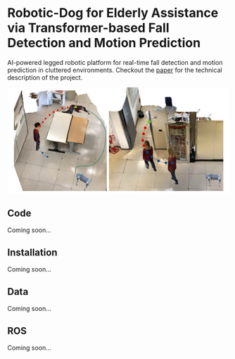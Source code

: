 # Robotic-Dog for Elderly Assistance via Transformer-based Fall Detection and Motion Prediction
AI-powered legged robotic platform for real-time fall detection and motion prediction in cluttered environments. 
Checkout the [paper]() for the technical description of the project.


![Description](images/concept.png)

## Code
Coming soon...


## Installation
Coming soon...

## Data
Coming soon...

## ROS
Coming soon...
